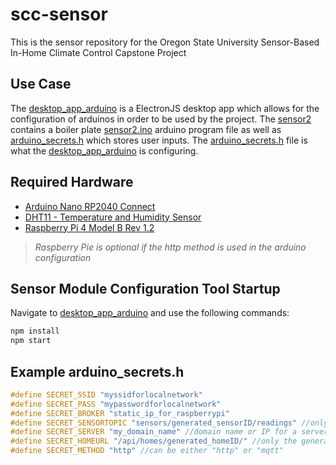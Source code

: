 # scc-sensor
This is the sensor repository for the Oregon State University Sensor-Based In-Home Climate Control Capstone Project

## Use Case
The [desktop_app_arduino](https://github.com/sensor-climate-control/scc-sensor/tree/main/desktop_app_arduino) is a ElectronJS desktop app which allows for the configuration of arduinos in order to be used by the project.
The [sensor2](https://github.com/sensor-climate-control/scc-sensor/tree/main/sensor2) contains a boiler plate [sensor2.ino](https://github.com/sensor-climate-control/scc-sensor/blob/main/sensor2/sensor2.ino) arduino program file as well as [arduino_secrets.h](https://github.com/sensor-climate-control/scc-sensor/blob/main/sensor2/arduino_secrets.h) which stores user inputs. The [arduino_secrets.h](https://github.com/sensor-climate-control/scc-sensor/blob/main/sensor2/arduino_secrets.h) file is what the [desktop_app_arduino](https://github.com/sensor-climate-control/scc-sensor/tree/main/desktop_app_arduino) is configuring.

## Required Hardware
- [Arduino Nano RP2040 Connect](https://docs.arduino.cc/hardware/nano-rp2040-connect)
- [DHT11 - Temperature and Humidity Sensor](https://components101.com/sensors/dht11-temperature-sensor)
- [Raspberry Pi 4 Model B Rev 1.2](https://www.raspberrypi.com/products/raspberry-pi-4-model-b/)
> *Raspberry Pie is optional if the http method is used in the arduino configuration*

## Sensor Module Configuration Tool Startup
Navigate to [desktop_app_arduino](https://github.com/sensor-climate-control/scc-sensor/tree/main/desktop_app_arduino) and use the following commands:
```sh
npm install
npm start
```

## Example arduino_secrets.h
```C++
#define SECRET_SSID "myssidforlocalnetwork"
#define SECRET_PASS "mypasswordforlocalnetwork"
#define SECRET_BROKER "static_ip_for_raspberrypi"
#define SECRET_SENSORTOPIC "sensors/generated_sensorID/readings" //only the generated_sensorID is changed
#define SECRET_SERVER "my_domain_name" //domain name or IP for a server you wish to receive the data
#define SECRET_HOMEURL "/api/homes/generated_homeID/" //only the generated_homeID is changed
#define SECRET_METHOD "http" //can be either "http" or "mqtt"
```
